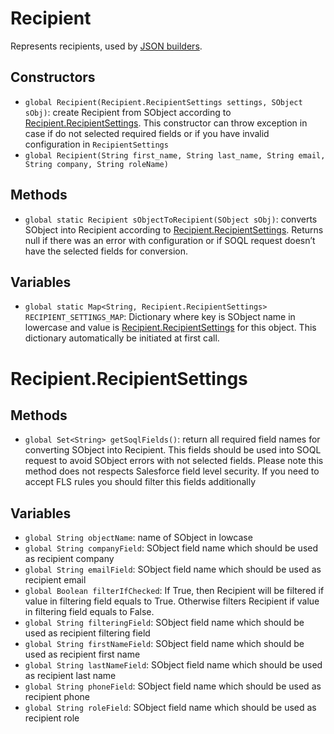 # Recipient

Represents recipients, used by [JSON builders](JSONBuilder.md).

## Constructors

- `global Recipient(Recipient.RecipientSettings settings, SObject sObj)`: create Recipient from SObject according to [Recipient.RecipientSettings](#recipientrecipientsettings). This constructor can throw exception in case if do not selected required fields or if you have invalid configuration in `RecipientSettings`
- `global Recipient(String first_name, String last_name, String email, String company, String roleName)`

## Methods

- `global static Recipient sObjectToRecipient(SObject sObj)`: converts SObject into Recipient according to [Recipient.RecipientSettings](#recipientrecipientsettings). Returns null if there was an error with configuration or if SOQL request doesn’t have the selected fields for conversion.

## Variables
- `global static Map<String, Recipient.RecipientSettings> RECIPIENT_SETTINGS_MAP`: Dictionary where key is SObject name in lowercase and value is [Recipient.RecipientSettings](#recipientrecipientsettings) for this object. This dictionary automatically be initiated at first call.

# Recipient.RecipientSettings

## Methods
- `global Set<String> getSoqlFields()`: return all required field names for converting SObject into Recipient. This fields should be used into SOQL request to avoid SObject errors with not selected fields. Please note this method does not respects Salesforce field level security. If you need to accept FLS rules you should filter this fields additionally

## Variables
- `global String objectName`: name of SObject in lowcase
- `global String companyField`: SObject field name which should be used as recipient company
- `global String emailField`: SObject field name which should be used as recipient email
- `global Boolean filterIfChecked`: If True, then Recipient will be filtered if value in filtering field equals to True. Otherwise filters Recipient if value in filtering field equals to False.
- `global String filteringField`: SObject field name which should be used as recipient filtering field
- `global String firstNameField`: SObject field name which should be used as recipient first name
- `global String lastNameField`: SObject field name which should be used as recipient last name
- `global String phoneField`: SObject field name which should be used as recipient phone
- `global String roleField`: SObject field name which should be used as recipient role
